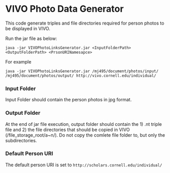 # VIVO Photo Data Generator
This code generate triples and file directories required for person photos to be displayed in VIVO.

Run the jar file as below:
```
java -jar VIVOPhotoLinksGenerator.jar <InputFolderPath> <OutputFolderPath> <PrsonURINamesapce>
```
For example

```
java -jar VIVOPhotoLinksGenerator.jar /mj495/document/photos/input/ /mj495/document/photos/output/ http://vivo.cornell.edu/individual/
```
### Input Folder
Input Folder should contain the person photos in jpg format.

### Output Folder
At the end of jar file execution, output folder should contain the 1) .nt triple file and 2) the file directories that should be copied in VIVO (/file_storage_root/a~n/). Do not copy the comlete file folder to, but only the subdirectories.

### Default Person URI
The default person URI is set to ``` http://scholars.cornell.edu/individual/ ```
